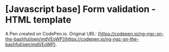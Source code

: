 # [Javascript base] Form validation - HTML template

A Pen created on CodePen.io. Original URL: [https://codepen.io/ng-ngc-sn-the-bashful/pen/mdVEoWP](https://codepen.io/ng-ngc-sn-the-bashful/pen/mdVEoWP).


